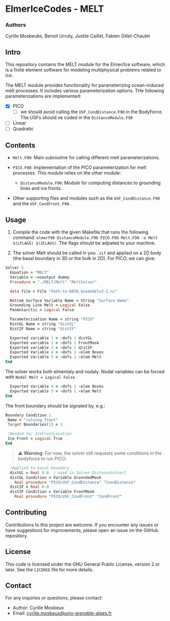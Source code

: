 # ElmerIceCodes - MELT

### Authors

Cyrille Mosbeubx, Benoit Urruty, Justile Caillet, Fabien Gillet-Chaulet

## Intro 

This repository contains the MELT module for the Elmer/Ice software, which is a finite element software for modeling multiphysical problems related to ice.

The MELT module provides functionality for parameterizing ocean-induced melt processes. It includes various parameterization options. THe following parameterizations are implemented:

- [x] PICO
  - [ ] we should avoid calling the `USF_CondDistance.F90` in the BodyForce. The USFs should ve coded in the `DistanceModule.F90`
- [ ] Linear
- [ ] Quadratic 

## Contents
- `Melt.F90`: Main subroutine for calling different melt parameterizations.

- `PICO.F90`: Implementation of the PICO parameterization for melt processes. This module relies on the other module:
  - `DistanceModule.F90`: Module for computing distances to grounding lines and ice fronts.
- Other supporting files and modules such as the `USF_CondDistance.F90` and the `USF_CondFront.F90`. 

## Usage

1. Compile the code with the given Makefile that runs the following command: `elmerf90 DistanceModule.F90 PICO.F90 Melt.F90 -o Melt $(LFLAGS) $(IFLAGS)`. The flags should be adpated to your machine.

2. The solver Melt should be called in you `.sif` and applied on a 2D body (the basal boundary in 3D or the bulk in 2D). For PICO, we can give:

```f90
Solver 5
  Equation = "MELT"
  Variable = -nooutput dummy
  Procedure = "./MELT/Melt" "MeltSolver"

  data file = File "Path-to-DATA_boxmodelv2-2.nc"

  Bottom Surface Variable Name = String "Surface Name"
  Grounding Line Melt = Logical False
  PanAntarctic = Logical False

  Parameterisation Name = string "PICO"
  DistGL Name = string "distGL"
  DistIF Name = string "distIF"

  Exported variable 1 = -dofs 1 distGL
  Exported variable 2 = -dofs 1 FrontMask
  Exported variable 3 = -dofs 1 distIF
  Exported Variable 4 = -dofs 1 -elem Boxes
  Exported Variable 5 = -dofs 1 -elem Melt
End
```
The solver works both elmentaly and nodaly. Nodal variables can be forced with `Nodal Melt = Logical False`

```f90
  Exported Variable 4 = -dofs 1 -elem Boxes
  Exported Variable 5 = -dofs 1 -elem Melt
End
```

The front boundary should be signaled by, e.g.:

```f90
Boundary Condition 1
 Name = "calving_front"
 Target Boundaries(1) = 1

 !Needed for IceFrontLocation
 Ice Front = Logical True
End
```

> :warning: **Warning**: For now, the solver still requests some conditions in the bodyforce to run PICO:

```f90
  !Applied to basal boundary
  distGL = Real 0.0  ! used in Solver DistanceSolver1
  distGL Condition = Variable GroundedMask
    Real procedure "PICO/USF_CondDistance" "CondDistance"
  distIF = Real 0.0
  distIF Condition = Variable FrontMask
    Real procedure "PICO/USF_CondFront" "CondFront"
```


## Contributing

Contributions to this project are welcome. If you encounter any issues or have suggestions for improvements, please open an issue on the GitHub repository.

## License

This code is licensed under the GNU General Public License, version 2 or later. See the `LICENSE` file for more details.

## Contact

For any inquiries or questions, please contact:
- Author: Cyrille Mosbeux
- Email: cyrille.mosbeux@univ-grenoble-alpes.fr

